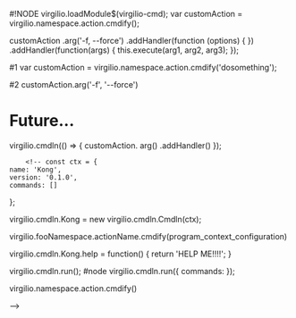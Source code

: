 #!NODE
virgilio.loadModule$(virgilio-cmd);
var customAction = virgilio.namespace.action.cmdify();

customAction
    .arg('-f, --force')
    .addHandler(function (options) {
    })
    .addHandler(function(args) {
      this.execute(arg1, arg2, arg3);
    });


#1
var customAction = virgilio.namespace.action.cmdify('dosomething');

#2
customAction.arg('-f', '--force')


# Future...
virgilio.cmdln(() => {
  customAction.
    arg()
    .addHandler()
});

        <!-- const ctx = {
    name: 'Kong',
    version: '0.1.0',
    commands: []
};

virgilio.cmdln.Kong = new virgilio.cmdln.Cmdln(ctx);

virgilio.fooNamespace.actionName.cmdify(program_context_configuration)

virgilio.cmdln.Kong.help = function() {
    return 'HELP ME!!!!';
}



virgilio.cmdln.run();
#node
virgilio.cmdln.run({
    commands:
});

virgilio.namespace.action.cmdify()


 -->
